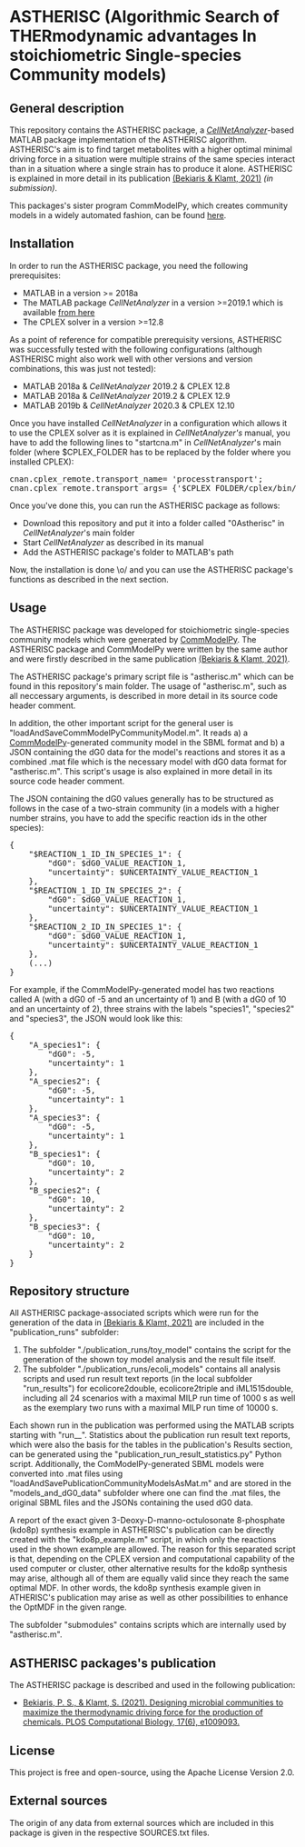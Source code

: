 # ASTHERISC (Algorithmic Search of THERmodynamic advantages In stoichiometric Single-species Community models)

## General description

This repository contains the ASTHERISC package, a [<i>CellNetAnalyzer</i>](https://www2.mpi-magdeburg.mpg.de/projects/cna/cna.html)-based MATLAB package implementation of the ASTHERISC algorithm. ASTHERISC's aim is to find target metabolites with a higher optimal minimal driving force in a situation were multiple strains of the same species interact than in a situation where a single strain has to produce it alone. ASTHERISC is explained in more detail in its publication [(Bekiaris & Klamt, 2021)](#astheriscs-publication) <i>(in submission)</i>.

This packages's sister program CommModelPy, which creates community models in a widely automated fashion, can be found [here](https://www.github.com/ARB-Lab/CommModelPy).

## Installation

In order to run the ASTHERISC package, you need the following prerequisites:
* MATLAB in a version >= 2018a
* The MATLAB package <i>CellNetAnalyzer</i> in a version >=2019.1 which is available [from here](https://www2.mpi-magdeburg.mpg.de/projects/cna/cna.html)
* The CPLEX solver in a version >=12.8

As a point of reference for compatible prerequisity versions, ASTHERISC was successfully tested with the following configurations (although ASTHERISC might also work well with other versions and version combinations, this was just not tested):
* MATLAB 2018a & *CellNetAnalyzer* 2019.2 & CPLEX 12.8
* MATLAB 2018a & *CellNetAnalyzer* 2019.2 & CPLEX 12.9
* MATLAB 2019b & *CellNetAnalyzer* 2020.3 & CPLEX 12.10

Once you have installed <i>CellNetAnalyzer</i> in a configuration which allows it to use the CPLEX solver as it is explained in <i>CellNetAnalyzer's</i> manual, you have to add the following lines to "startcna.m" in *CellNetAnalyzer*'s main folder (where $CPLEX_FOLDER has to be replaced by the folder where you installed CPLEX):
<pre>
cnan.cplex_remote.transport_name= 'processtransport';
cnan.cplex_remote.transport_args= {'$CPLEX_FOLDER/cplex/bin/x86-64_linux/cplex', '-worker=process'};
</pre>

Once you've done this, you can run the ASTHERISC package as follows:
* Download this repository and put it into a folder called "0Astherisc" in <i>CellNetAnalyzer</i>'s main folder
* Start <i>CellNetAnalyzer</i> as described in its manual
* Add the ASTHERISC package's folder to MATLAB's path

Now, the installation is done \o/ and you can use the ASTHERISC package's functions as described in the next section.

## Usage

The ASTHERISC package was developed for stoichiometric single-species community models which were generated by [CommModelPy](https://www.github.com/ARB-Lab/CommModelPy). The ASTHERISC package and CommModelPy were written by the same author and were firstly described in the same publication [(Bekiaris & Klamt, 2021)](#astheriscs-publication).

The ASTHERISC package's primary script file is "astherisc.m" which can be found in this repository's main folder. The usage of "astherisc.m", such as all neccessary arguments, is described in more detail in its source code header comment.

In addition, the other important script for the general user is "loadAndSaveCommModelPyCommunityModel.m". It reads a) a [CommModelPy](https://www.github.com/ARB-Lab/CommModelPy)-generated community model in the SBML format and b) a JSON containing the dG0 data for the model's reactions and stores it as a combined .mat file which is the necessary model with dG0 data format for "astherisc.m". This script's usage is also explained in more detail in its source code header comment.

The JSON containing the dG0 values generally has to be structured as follows in the case of a two-strain community (in a models with a higher number strains, you have to add the specific reaction ids in the other species):
<pre>
{
    "$REACTION_1_ID_IN_SPECIES_1": {
        "dG0": $dG0_VALUE_REACTION_1,
        "uncertainty": $UNCERTAINTY_VALUE_REACTION_1
    },
    "$REACTION_1_ID_IN_SPECIES_2": {
        "dG0": $dG0_VALUE_REACTION_1,
        "uncertainty": $UNCERTAINTY_VALUE_REACTION_1
    },
    "$REACTION_2_ID_IN_SPECIES_1": {
        "dG0": $dG0_VALUE_REACTION_1,
        "uncertainty": $UNCERTAINTY_VALUE_REACTION_1
    },
    (...)
}
</pre>

For example, if the CommModelPy-generated model has two reactions called A (with a dG0 of -5 and an uncertainty of 1) and B (with a dG0 of 10 and an uncertainty of 2), three strains with the labels "species1", "species2" and "species3", the JSON would look like this:
<pre>
{
    "A_species1": {
        "dG0": -5,
        "uncertainty": 1
    },
    "A_species2": {
        "dG0": -5,
        "uncertainty": 1
    },
    "A_species3": {
        "dG0": -5,
        "uncertainty": 1
    },
    "B_species1": {
        "dG0": 10,
        "uncertainty": 2
    },
    "B_species2": {
        "dG0": 10,
        "uncertainty": 2
    },
    "B_species3": {
        "dG0": 10,
        "uncertainty": 2
    }
}
</pre>

## Repository structure

All ASTHERISC package-associated scripts which were run for the generation of the data in [(Bekiaris & Klamt, 2021)](#astheriscs-publication) are included in the "publication_runs" subfolder:
1. The subfolder "./publication_runs/toy_model" contains the script for the generation of the shown toy model analysis and the result file itself.
2. The subfolder "./publication_runs/ecoli_models" contains all analysis scripts and used run result text reports (in the local subfolder "run_results") for ecolicore2double, ecolicore2triple and iML1515double,
including all 24 scenarios with a maximal MILP run time of 1000 s as well as the exemplary two runs with a maximal MILP run time of 10000 s.

Each shown run in the publication was performed using the MATLAB scripts starting with "run__". Statistics about the publication run result text
reports, which were also the basis for the tables in the publication's Results section, can be generated using the "publication_run_result_statistics.py" Python script.
Additionally, the ComModelPy-generated SBML models were converted into .mat files using "loadAndSavePublicationCommunityModelsAsMat.m" and are stored in the "models_and_dG0_data" subfolder where one can
find the .mat files, the original SBML files and the JSONs containing the used dG0 data.

A report of the exact given 3-Deoxy-D-manno-octulosonate 8-phosphate (kdo8p) synthesis example in ASTHERISC's publication can be directly created with the "kdo8p_example.m" script, in which only the reactions used in the shown example are allowed. The reason for this separated script is that, depending on the CPLEX version and computational capability of the used computer or cluster, other alternative results for the kdo8p synthesis may arise, although all of them are equally valid since they reach the same optimal MDF. In other words, the kdo8p synthesis example given in ATHERISC's publication may arise as well as other possibilities to enhance the OptMDF in the given range.

The subfolder "submodules" contains scripts which are internally used by "astherisc.m".

## ASTHERISC packages's publication

The ASTHERISC package is described and used in the following publication:

* [Bekiaris, P. S., & Klamt, S. (2021). Designing microbial communities to maximize the thermodynamic driving force for the production of chemicals. PLOS Computational Biology, 17(6), e1009093.](https://journals.plos.org/ploscompbiol/article?id=10.1371/journal.pcbi.1009093)


## License
This project is free and open-source, using the Apache License Version 2.0.

## External sources
The origin of any data from external sources which are included in this package is given in the respective SOURCES.txt files.
